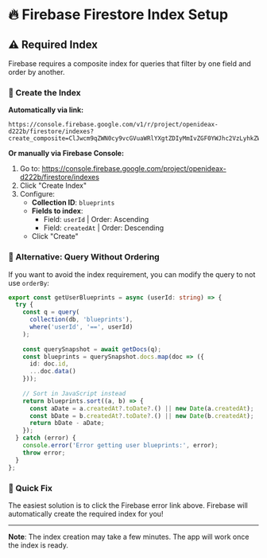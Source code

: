 # 🔥 Firebase Firestore Index Setup

## ⚠️ Required Index

Firebase requires a composite index for queries that filter by one field and order by another.

### 🔗 Create the Index

**Automatically via link:**
```
https://console.firebase.google.com/v1/r/project/openideax-d222b/firestore/indexes?create_composite=ClJwcm9qZWN0cy9vcGVuaWRlYXgtZDIyMmIvZGF0YWJhc2VzLyhkZWZhdWx0KS9jb2xsZWN0aW9uR3JvdXBzL2JsdWVwcmludHMvaW5kZXhlcy9fEAEaCgoGdXNlcklkEAEaDQoJY3JlYXRlZEF0EAIaDAoIX19uYW1lX18QAg
```

**Or manually via Firebase Console:**

1. Go to: https://console.firebase.google.com/project/openideax-d222b/firestore/indexes
2. Click "Create Index"
3. Configure:
   - **Collection ID**: `blueprints`
   - **Fields to index**:
     - Field: `userId` | Order: Ascending
     - Field: `createdAt` | Order: Descending
   - Click "Create"

### 📝 Alternative: Query Without Ordering

If you want to avoid the index requirement, you can modify the query to not use `orderBy`:

```typescript
export const getUserBlueprints = async (userId: string) => {
  try {
    const q = query(
      collection(db, 'blueprints'),
      where('userId', '==', userId)
    );
    
    const querySnapshot = await getDocs(q);
    const blueprints = querySnapshot.docs.map(doc => ({
      id: doc.id,
      ...doc.data()
    }));
    
    // Sort in JavaScript instead
    return blueprints.sort((a, b) => {
      const aDate = a.createdAt?.toDate?.() || new Date(a.createdAt);
      const bDate = b.createdAt?.toDate?.() || new Date(b.createdAt);
      return bDate - aDate;
    });
  } catch (error) {
    console.error('Error getting user blueprints:', error);
    throw error;
  }
};
```

### 🚀 Quick Fix

The easiest solution is to click the Firebase error link above. Firebase will automatically create the required index for you!

---

**Note**: The index creation may take a few minutes. The app will work once the index is ready.
